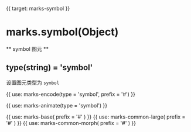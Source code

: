 {{ target: marks-symbol }}

# marks.symbol(Object)

** symbol 图元 **

## type(string) = 'symbol'

设置图元类型为 `symbol`

{{ use: marks-encode(type = 'symbol', prefix = '#') }}

{{ use: marks-animate(type = 'symbol') }}

{{ use: marks-base( prefix = '#' ) }}
{{ use: marks-common-large( prefix = '#' ) }}
{{ use: marks-common-morph( prefix = '#' ) }}
